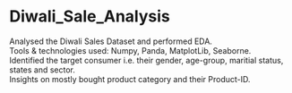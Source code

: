# Diwali_Sale_Analysis
Analysed the Diwali Sales Dataset and performed EDA.
<br>
Tools \& technologies used: Numpy, Panda, MatplotLib, Seaborne.
<br>
Identified the target consumer i.e. their gender, age-group, maritial status, states and sector.
<br>
Insights on mostly bought product category and their Product-ID.

